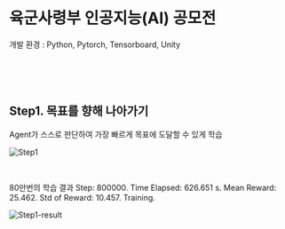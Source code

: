 # 육군사령부 인공지능(AI) 공모전
개발 환경 : Python, Pytorch, Tensorboard, Unity

<br/><br/><br/>

## Step1. 목표를 향해 나아가기
Agent가 스스로 판단하여 가장 빠르게 목표에 도달할 수 있게 학습

![Step1](https://user-images.githubusercontent.com/20338405/109161075-fc457e80-77b9-11eb-9cfd-2790b941df90.gif)

<br/>

80만번의 학습 결과
Step: 800000. Time Elapsed: 626.651 s. Mean Reward: 25.462. Std of Reward: 10.457. Training.

![Step1-result](https://user-images.githubusercontent.com/20338405/109161871-e71d1f80-77ba-11eb-92be-8b29ca0336ea.PNG)
